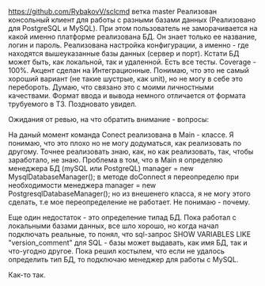 https://github.com/RybakovV/sclcmd
ветка master
Реализован консольный клиент для работы с разными базами данных (Реализовано для 
PostgreSQL и MySQL). При этом пользователь не заморачивается на какой именно 
платформе реализована БД. Он знает только ее название, логин и пароль.
Реализована настройка конфигурации, а именно - где находятся вышеуказанные базы данных 
(сервер и порт).
Кстати БД может быть, как локальной, так и удаленной. 
Есть все тесты. Coverage - 100%. Акцент сделан на Интеграционные. Понимаю, что это не 
самый хороший вариант (не такие шустрые, как unit), но не могу в себе это перебороть.
Думаю, что связано это с моими личностными качествами.
Формат ввода и вывода немного отличается от формата трубуемого в ТЗ. Поздновато увидел.

Ожидания от ревью, на что обратить внимание - вопросы:

На даный момент команда Conect реализована в Main - классе. Я понимаю, что это плохо но не
могу додуматься, как реализовать по другому. Точнее реализовать знаю, как, но как реализовать, 
так, чтобы заработало, не знаю. Проблема в том, что в Main я определяю 
менеджера БД (mySQL или PostgreQL) manager = new MysqlDatabaseManager(); 
в методе doConnect я переопределю при необходимости менеджера manager = new PostgresqlDatabaseManager(); 
но из внешенего класса, я не могу этого сделать, т.е мое переопределение не работает. Не понимаю - почему. 

Еще один недостаток - это определение типад БД. Пока работал с локальными базами данных, все шло хорошо, 
но когда начал подключать реальные, то понял, что sql-запрос SHOW VARIABLES LIKE "version_comment\" 
для SQL - базы может выдавать, как имя БД, так и что-угодно другое.
Пока решил костылем, что если не удалось определить тип БД, то подключаю менеджер для работы с MySQL.

Как-то так. 
